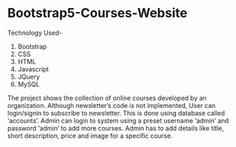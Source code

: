 # Bootstrap5-Courses-Website

Technology Used-
1.	Bootstrap
2.	CSS
3.	HTML
4.	Javascript
5.	JQuery
6.	MySQL

The project shows the collection of online courses developed by an organization. Although newsletter’s code is not implemented, User can login/signin to subscribe to newsletter. This is done using database called ‘accounts’. Admin can login to system using a preset username ‘admin’ and password ‘admin’ to add more courses. Admin has to add details like title, short description, price and image for a specific course. 
